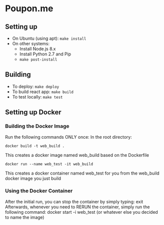 # Poupon.me
## Setting up
- On Ubuntu (using apt): `make install`
- On other systems:
	- Install Node.js 8.x
	- Install Python 2.7 and Pip
	- `make post-install`

## Building
- To deploy: `make deploy`
- To build react app: `make build`
- To test locally: `make test`

## Setting up Docker

### Building the Docker Image
Run the following commands ONLY once:
In the root directory:

	docker build -t web_build .

This creates a docker image named web_build based on the Dockerfile

	docker run --name web_test -it web_build 

This creates a docker container named web_test for you from the web_build docker image you just build

### Using the Docker Container
After the initial run, you can stop the container by simply typing:
	exit
Afterwards, whenever you need to RERUN the container, simply run the following command:
	docker start -i web_test (or whatever else you decided to name the image)
